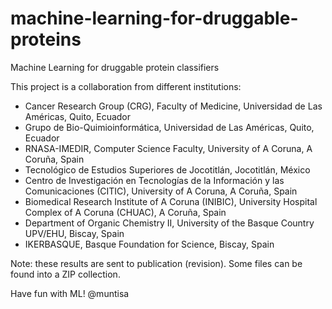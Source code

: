 # machine-learning-for-druggable-proteins
Machine Learning for druggable protein classifiers

This project is a collaboration from different institutions:

- Cancer Research Group (CRG), Faculty of Medicine, Universidad de Las Américas, Quito, Ecuador
- Grupo de Bio-Quimioinformática, Universidad de Las Américas, Quito, Ecuador
- RNASA-IMEDIR, Computer Science Faculty, University of A Coruna, A Coruña, Spain
- Tecnológico de Estudios Superiores de Jocotitlán, Jocotitlán, México
- Centro de Investigación en Tecnologías de la Información y las Comunicaciones (CITIC), University of A Coruna, A Coruña, Spain
- Biomedical Research Institute of A Coruna (INIBIC), University Hospital Complex of A Coruna (CHUAC), A Coruña, Spain
- Department of Organic Chemistry II, University of the Basque Country UPV/EHU, Biscay, Spain
- IKERBASQUE, Basque Foundation for Science, Biscay, Spain

Note: these results are sent to publication (revision). Some files can be found into a ZIP collection.


Have fun with ML! @muntisa

